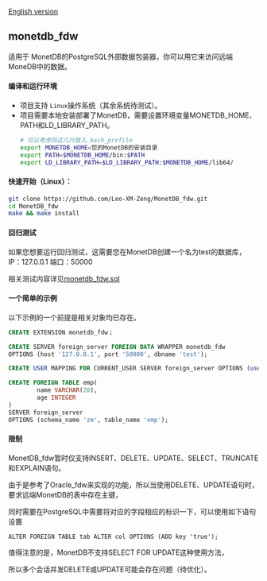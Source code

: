 [English version](README.md)

## monetdb_fdw

适用于 MonetDB的PostgreSQL外部数据包装器，你可以用它来访问远端MoneDB中的数据。

#### 编译和运行环境

* 项目支持 ``Linux``操作系统（其余系统待测试）。
* 项目需要本地安装部署了MonetDB，需要设置环境变量MONETDB_HOME、PATH和LD_LIBRARY_PATH。
  ```sh
  # 可以考虑将这几行放入.bash_profile
  export MONETDB_HOME=您的MonetDB的安装目录
  export PATH=$MONETDB_HOME/bin:$PATH
  export LD_LIBRARY_PATH=$LD_LIBRARY_PATH:$MONETDB_HOME/lib64/
  ```

#### 快速开始（Linux）：

```sh
git clone https://github.com/Leo-XM-Zeng/MonetDB_fdw.git
cd MonetDB_fdw
make && make install
```

#### 回归测试

如果您想要运行回归测试，这需要您在MonetDB创建一个名为test的数据库，IP：127.0.0.1 端口：50000

相关测试内容详见[monetdb_fdw.sql](./sql/monetdb_fdw.sql)

#### 一个简单的示例

以下示例的一个前提是相关对象均已存在。

```sql
CREATE EXTENSION monetdb_fdw；

CREATE SERVER foreign_server FOREIGN DATA WRAPPER monetdb_fdw
OPTIONS (host '127.0.0.1', port '50000', dbname 'test');

CREATE USER MAPPING FOR CURRENT_USER SERVER foreign_server OPTIONS (user 'zm', password 'zm');

CREATE FOREIGN TABLE emp(
        name VARCHAR(20),
        age INTEGER
)
SERVER foreign_server
OPTIONS (schema_name 'zm', table_name 'emp');
```

#### 限制

MonetDB_fdw暂时仅支持INSERT、DELETE、UPDATE、SELECT、TRUNCATE和EXPLAIN语句。

由于是参考了Oracle_fdw来实现的功能，所以当使用DELETE、UPDATE语句时，要求远端MonetDB的表中存在主键，

同时需要在PostgreSQL中需要将对应的字段相应的标识一下，可以使用如下语句设置

```
ALTER FOREIGN TABLE tab ALTER col OPTIONS (ADD key 'true');
```

值得注意的是，MonetDB不支持SELECT FOR UPDATE这种使用方法，

所以多个会话并发DELETE或UPDATE可能会存在问题（待优化）。
